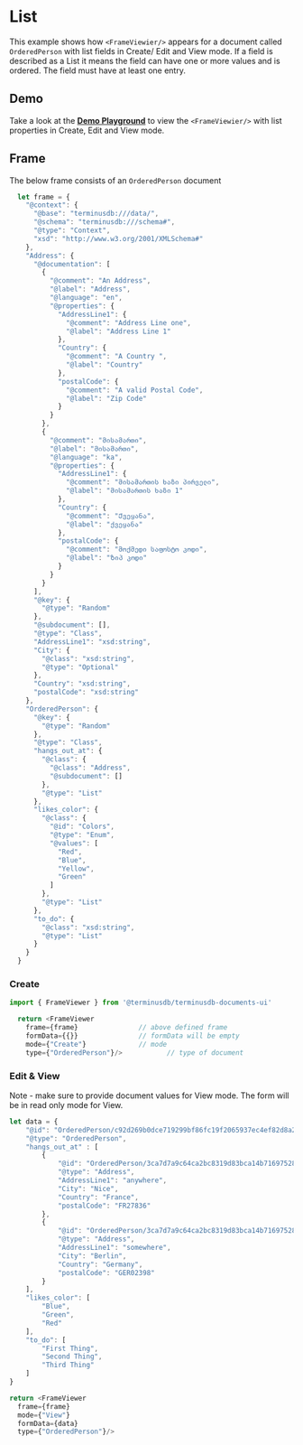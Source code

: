 # List 
This example shows how ``<FrameViewier/>`` appears for a document called ``OrderedPerson`` with list fields in Create/ Edit and View mode. If a field is described as a List it means the field can have one or more values and is ordered. The field must have at least one entry.

## Demo 
Take a look at the [**Demo Playground**](https://documents-ui-playground.terminusdb.com/List) to view the ``<FrameViewier/>`` with list properties in Create, Edit and View mode.

## Frame 
The below frame consists of an `OrderedPerson` document 

```javascript
  let frame = {
    "@context": {
      "@base": "terminusdb:///data/",
      "@schema": "terminusdb:///schema#",
      "@type": "Context",
      "xsd": "http://www.w3.org/2001/XMLSchema#"
    },
    "Address": {
      "@documentation": [
        {
          "@comment": "An Address",
          "@label": "Address",
          "@language": "en",
          "@properties": {
            "AddressLine1": {
              "@comment": "Address Line one",
              "@label": "Address Line 1"
            },
            "Country": {
              "@comment": "A Country ",
              "@label": "Country"
            },
            "postalCode": {
              "@comment": "A valid Postal Code",
              "@label": "Zip Code"
            }
          }
        },
        {
          "@comment": "მისამართი",
          "@label": "მისამართი",
          "@language": "ka",
          "@properties": {
            "AddressLine1": {
              "@comment": "მისამართის ხაზი პირველი",
              "@label": "მისამართის ხაზი 1"
            },
            "Country": {
              "@comment": "Ქვეყანა",
              "@label": "ქვეყანა"
            },
            "postalCode": {
              "@comment": "მოქმედი საფოსტო კოდი",
              "@label": "Ზიპ კოდი"
            }
          }
        }
      ],
      "@key": {
        "@type": "Random"
      },
      "@subdocument": [],
      "@type": "Class",
      "AddressLine1": "xsd:string",
      "City": {
        "@class": "xsd:string",
        "@type": "Optional"
      },
      "Country": "xsd:string",
      "postalCode": "xsd:string"
    },
    "OrderedPerson": {
      "@key": {
        "@type": "Random"
      },
      "@type": "Class",
      "hangs_out_at": {
        "@class": {
          "@class": "Address",
          "@subdocument": []
        },
        "@type": "List"
      },
      "likes_color": {
        "@class": {
          "@id": "Colors",
          "@type": "Enum",
          "@values": [
            "Red",
            "Blue",
            "Yellow",
            "Green"
          ]
        },
        "@type": "List"
      },
      "to_do": {
        "@class": "xsd:string",
        "@type": "List"
      }
    }
  }
```


### Create

```javascript
import { FrameViewer } from '@terminusdb/terminusdb-documents-ui'

  return <FrameViewer
    frame={frame}               // above defined frame          
    formData={{}}               // formData will be empty
    mode={"Create"}             // mode 
    type={"OrderedPerson"}/>           // type of document 
```

### Edit & View
Note - make sure to provide document values for View mode. The form will be in read only mode for View.

```javascript
let data = {
	"@id": "OrderedPerson/c92d269b0dce719299bf86fc19f2065937ec4ef82d8a2a53702867a326d6144b",
	"@type": "OrderedPerson",
	"hangs_out_at" : [
		{
			"@id": "OrderedPerson/3ca7d7a9c64ca2bc8319d83bca14b71697528ebb8536024e3e1795cbd049acdf/lived_at/Address/4f4fdae34ab4fa3b6297750917503a7137f75dc11589792de707e7a6d3502db3",
			"@type": "Address",
			"AddressLine1": "anywhere",
			"City": "Nice", 
			"Country": "France",
			"postalCode": "FR27836"
		},
		{
			"@id": "OrderedPerson/3ca7d7a9c64ca2bc8319d83bca14b71697528ebb8536024e3e1795cbd049acdf/lived_at/Address/7aaeeb6b983710a0adbc75de8f7d8104278df427124beadc6644b35b9d6c30af",
			"@type": "Address",
			"AddressLine1": "somewhere",
			"City": "Berlin", 
			"Country": "Germany",
			"postalCode": "GER02398"
		}
	],
	"likes_color": [
		"Blue",
		"Green",
		"Red"
	],
	"to_do": [
		"First Thing",
		"Second Thing",
		"Third Thing"
	]
}

return <FrameViewer
  frame={frame}
  mode={"View"}
  formData={data}
  type={"OrderedPerson"}/>
```
